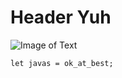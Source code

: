 # Header Yuh
![Image of Text](https://img.freepik.com/premium-psd/black-background-with-white-text-that-says-text-it_886298-8.jpg)

```
let javas = ok_at_best;
```
